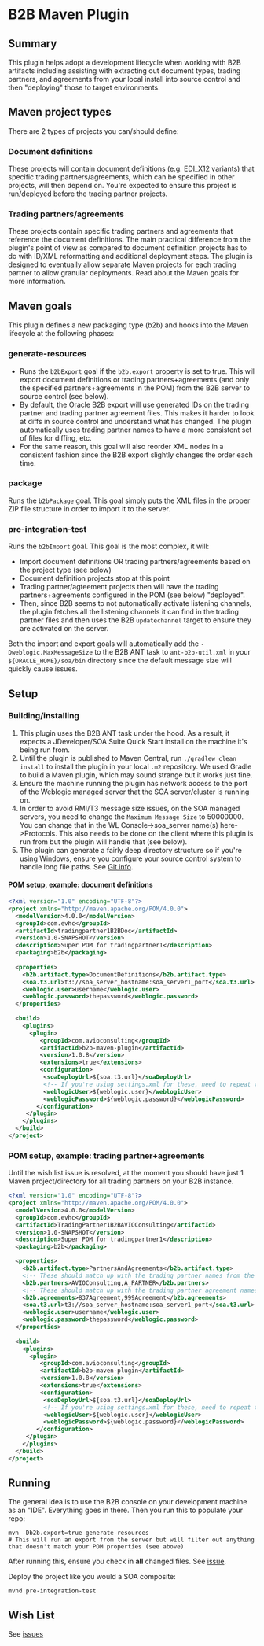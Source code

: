 # B2B Maven Plugin

## Summary

This plugin helps adopt a development lifecycle when working with B2B artifacts including assisting with extracting out document types, trading partners, and agreements from your local install into source control and then "deploying" those to target environments.

## Maven project types

There are 2 types of projects you can/should define:

### Document definitions

These projects will contain document definitions (e.g. EDI_X12 variants) that specific trading partners/agreements, which can be specified in other projects, will then depend on. You're expected to ensure this project is run/deployed before the trading partner projects.

### Trading partners/agreements

These projects contain specific trading partners and agreements that reference the document definitions. The main practical difference from the plugin's point of view as compared to document definition projects has to do with ID/XML reformatting and additional deployment steps. The plugin is designed to eventually allow separate Maven projects for each trading partner to allow granular deployments. Read about the Maven goals for more information.

## Maven goals

This plugin defines a new packaging type (b2b) and hooks into the Maven lifecycle at the following phases:

### generate-resources
* Runs the `b2bExport` goal if the `b2b.export` property is set to true. This will export document definitions or trading partners+agreements (and only the specified partners+agreements in the POM) from the B2B server to source control (see below).
* By default, the Oracle B2B export will use generated IDs on the trading partner and trading partner agreement files. This makes it harder to look at diffs in source control and understand what has changed. The plugin automatically uses trading partner names to have a more consistent set of files for diffing, etc.
* For the same reason, this goal will also reorder XML nodes in a consistent fashion since the B2B export slightly changes the order each time.
### package
Runs the `b2bPackage` goal. This goal simply puts the XML files in the proper ZIP file structure in order to import it to the server.
### pre-integration-test
Runs the `b2bImport` goal. This goal is the most complex, it will:
* Import document definitions OR trading partners/agreements based on the project type (see below)
* Document definition projects stop at this point
* Trading partner/agteement projects then will have the trading partners+agreements configured in the POM (see below) "deployed".
* Then, since B2B seems to not automatically activate listening channels, the plugin fetches all the listening channels it can find in the trading partner files and then uses the B2B `updatechannel` target to ensure they are activated on the server.

Both the import and export goals will automatically add the `-Dweblogic.MaxMessageSize` to the B2B ANT task to `ant-b2b-util.xml` in your `${ORACLE_HOME}/soa/bin` directory since the default message size will quickly cause issues.

## Setup

### Building/installing

1. This plugin uses the B2B ANT task under the hood. As a result, it expects a JDeveloper/SOA Suite Quick Start install on the machine it's being run from.
2. Until the plugin is published to Maven Central, run `./gradlew clean install` to install the plugin in your local `.m2` repository. We used Gradle to build a Maven plugin, which may sound strange but it works just fine.
3. Ensure the machine running the plugin has network access to the port of the Weblogic managed server that the SOA server/cluster is running on.
4. In order to avoid RMI/T3 message size issues, on the SOA managed servers, you need to change the `Maximum Message Size` to 50000000. You can change that in the WL Console->soa_server name(s) here->Protocols. This also needs to be done on the client where this plugin is run from but the plugin will handle that (see below).
5. The plugin can generate a fairly deep directory structure so if you're using Windows, ensure you configure your source control system to handle long file paths. See [Git info](https://gitlab.com/gitlab-org/gitlab-ci-multi-runner/merge_requests/19).

#### POM setup, example: document definitions

```xml
<?xml version="1.0" encoding="UTF-8"?>
<project xmlns="http://maven.apache.org/POM/4.0.0">
  <modelVersion>4.0.0</modelVersion>
  <groupId>com.evhc</groupId>
  <artifactId>tradingpartner1B2BDoc</artifactId>
  <version>1.0-SNAPSHOT</version>
  <description>Super POM for tradingpartner1</description>
  <packaging>b2b</packaging>
  
  <properties>
    <b2b.artifact.type>DocumentDefinitions</b2b.artifact.type>
    <soa.t3.url>t3://soa_server_hostname:soa_server1_port</soa.t3.url>
    <weblogic.user>username</weblogic.user>
    <weblogic.password>thepassword</weblogic.password>
  </properties>
  
  <build>
    <plugins>
      <plugin>
         <groupId>com.avioconsulting</groupId>
         <artifactId>b2b-maven-plugin</artifactId>
         <version>1.0.8</version>
         <extensions>true</extensions>
         <configuration>
          <soaDeployUrl>${soa.t3.url}</soaDeployUrl>
          <!-- If you're using settings.xml for these, need to repeat them here, overridden values from settings.xml do not make it into the plugin for some reason -->
          <weblogicUser>${weblogic.user}</weblogicUser>
          <weblogicPassword>${weblogic.password}</weblogicPassword>
        </configuration>
     </plugin>
    </plugins>
  </build>
</project>
```

### POM setup, example: trading partner+agreements

Until the wish list issue is resolved, at the moment you should have just 1 Maven project/directory for all trading partners on your B2B instance.

```xml
<?xml version="1.0" encoding="UTF-8"?>
<project xmlns="http://maven.apache.org/POM/4.0.0">
  <modelVersion>4.0.0</modelVersion>
  <groupId>com.evhc</groupId>
  <artifactId>TradingPartner1B2BAVIOConsulting</artifactId>
  <version>1.0-SNAPSHOT</version>
  <description>Super POM for tradingpartner1</description>
  <packaging>b2b</packaging>  

  <properties>
    <b2b.artifact.type>PartnersAndAgreements</b2b.artifact.type>
    <!-- These should match up with the trading partner names from the B2B console that you wish to include in this project. This will be used by the export goal to filter. Due to the ID issue in the wish list, include all names here -->
    <b2b.partners>AVIOConsulting,A_PARTNER</b2b.partners>
    <!-- These should match up with the trading partner agreement names from the B2B console that you wish to include in this project. This will be used by the export goal to filter. Due to the ID issue in the wish list, include all names here -->
    <b2b.agreements>837Agreement,999Agreement</b2b.agreements>
    <soa.t3.url>t3://soa_server_hostname:soa_server1_port</soa.t3.url>
    <weblogic.user>username</weblogic.user>
    <weblogic.password>thepassword</weblogic.password>
  </properties>
  
  <build>
    <plugins>
      <plugin>
         <groupId>com.avioconsulting</groupId>
         <artifactId>b2b-maven-plugin</artifactId>
         <version>1.0.8</version>
         <extensions>true</extensions>
         <configuration>
          <soaDeployUrl>${soa.t3.url}</soaDeployUrl>
          <!-- If you're using settings.xml for these, need to repeat them here, overridden values from settings.xml do not make it into the plugin for some reason -->
          <weblogicUser>${weblogic.user}</weblogicUser>
          <weblogicPassword>${weblogic.password}</weblogicPassword>
        </configuration>
     </plugin>
    </plugins>
  </build>
</project>
```

## Running

The general idea is to use the B2B console on your development machine as an "IDE". Everything goes in there. Then you run this to populate your repo:

```
mvn -Db2b.export=true generate-resources
# This will run an export from the server but will filter out anything that doesn't match your POM properties (see above)
```

After running this, ensure you check in **all** changed files. See [issue](https://github.com/avioconsulting/b2b-maven-plugin/issues/1).

Deploy the project like you would a SOA composite:

```
mvnd pre-integration-test
```

## Wish List

See [issues](https://github.com/avioconsulting/b2b-maven-plugin/issues/)
